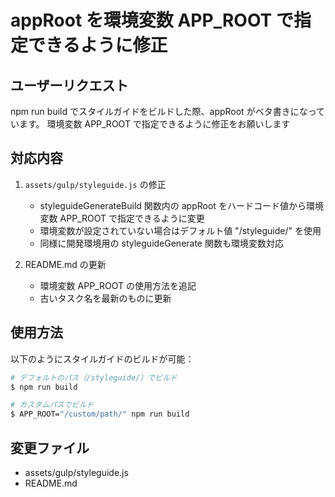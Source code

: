 # appRoot を環境変数 APP_ROOT で指定できるように修正

## ユーザーリクエスト
npm run build でスタイルガイドをビルドした際、appRoot がベタ書きになっています。
環境変数 APP_ROOT で指定できるように修正をお願いします

## 対応内容
1. `assets/gulp/styleguide.js` の修正
   - styleguideGenerateBuild 関数内の appRoot をハードコード値から環境変数 APP_ROOT で指定できるように変更
   - 環境変数が設定されていない場合はデフォルト値 "/styleguide/" を使用
   - 同様に開発環境用の styleguideGenerate 関数も環境変数対応

2. README.md の更新
   - 環境変数 APP_ROOT の使用方法を追記
   - 古いタスク名を最新のものに更新

## 使用方法
以下のようにスタイルガイドのビルドが可能：

```bash
# デフォルトのパス（/styleguide/）でビルド
$ npm run build

# カスタムパスでビルド
$ APP_ROOT="/custom/path/" npm run build
```

## 変更ファイル
- assets/gulp/styleguide.js
- README.md
